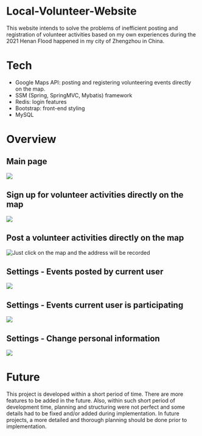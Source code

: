 # Local-Volunteer-Website
This website intends to solve the problems of inefficient posting and registration of volunteer activities based on my own experiences during the 2021 Henan Flood 
happened in my city of Zhengzhou in China.

# Tech
- Google Maps API: posting and registering volunteering events directly on the map. 
- SSM (Spring, SpringMVC, Mybatis) framework
- Redis: login features
- Bootstrap: front-end styling
- MySQL

# Overview
## Main page
![](https://user-images.githubusercontent.com/50982809/130137979-b3d7fe6a-8b0a-4983-9c86-56185ce68238.png)

## Sign up for volunteer activities directly on the map
![](https://user-images.githubusercontent.com/50982809/130138060-a3e5b0d1-466a-46d9-b4db-e8e69fc6972a.png)

## Post a volunteer activities directly on the map
![Just click on the map and the address will be recorded](https://user-images.githubusercontent.com/50982809/130138268-c777fad7-88d5-40bf-829c-7a74db622373.png)

## Settings - Events posted by current user
![](https://user-images.githubusercontent.com/50982809/130138310-c3b67775-7fa4-40ec-a7ba-ad9fc9cfad22.png)

## Settings - Events current user is participating
![](https://user-images.githubusercontent.com/50982809/130138418-cc72cc70-f44d-41ec-ae1b-7d97989e0fb5.png)

## Settings - Change personal information
![](https://user-images.githubusercontent.com/50982809/130138442-311709e4-2578-4021-970f-85d757d75762.png)

# Future
This project is developed within a short period of time. There are more features to be added in the future.
Also, within such short period of development time, planning and structuring were not perfect and some details had to be fixed and/or added during implementation.
In future projects, a more detailed and thorough planning should be done prior to implementation.
